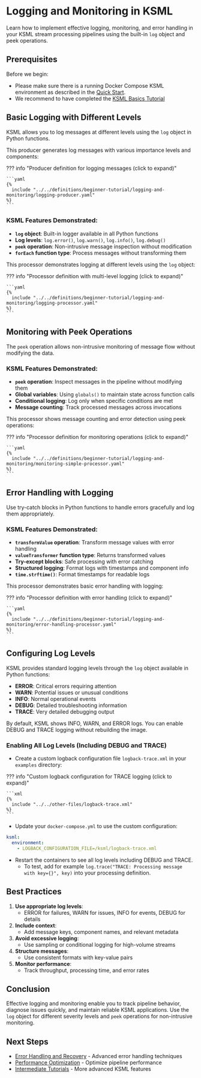 # Logging and Monitoring in KSML

Learn how to implement effective logging, monitoring, and error handling in your KSML stream processing pipelines using the built-in `log` object and peek operations.

## Prerequisites

Before we begin:

- Please make sure there is a running Docker Compose KSML environment as described in the [Quick Start](../../getting-started/quick-start.md).
- We recommend to have completed the [KSML Basics Tutorial](../../getting-started/basics-tutorial.md)

## Basic Logging with Different Levels

KSML allows you to log messages at different levels using the `log` object in Python functions.

This producer generates log messages with various importance levels and components:

??? info "Producer definition for logging messages (click to expand)"

    ```yaml
    {%
      include "../../definitions/beginner-tutorial/logging-and-monitoring/logging-producer.yaml"
    %}
    ```

### KSML Features Demonstrated:
- **`log` object**: Built-in logger available in all Python functions
- **Log levels**: `log.error()`, `log.warn()`, `log.info()`, `log.debug()`
- **`peek` operation**: Non-intrusive message inspection without modification
- **`forEach` function type**: Process messages without transforming them

This processor demonstrates logging at different levels using the `log` object:

??? info "Processor definition with multi-level logging (click to expand)"

    ```yaml
    {%
      include "../../definitions/beginner-tutorial/logging-and-monitoring/logging-processor.yaml"
    %}
    ```

## Monitoring with Peek Operations

The `peek` operation allows non-intrusive monitoring of message flow without modifying the data.

### KSML Features Demonstrated:
- **`peek` operation**: Inspect messages in the pipeline without modifying them
- **Global variables**: Using `globals()` to maintain state across function calls
- **Conditional logging**: Log only when specific conditions are met
- **Message counting**: Track processed messages across invocations

This processor shows message counting and error detection using peek operations:

??? info "Processor definition for monitoring operations (click to expand)"

    ```yaml
    {%
      include "../../definitions/beginner-tutorial/logging-and-monitoring/monitoring-simple-processor.yaml"
    %}
    ```

## Error Handling with Logging

Use try-catch blocks in Python functions to handle errors gracefully and log them appropriately.

### KSML Features Demonstrated:
- **`transformValue` operation**: Transform message values with error handling
- **`valueTransformer` function type**: Returns transformed values
- **Try-except blocks**: Safe processing with error catching
- **Structured logging**: Format logs with timestamps and component info
- **`time.strftime()`**: Format timestamps for readable logs

This processor demonstrates basic error handling with logging:

??? info "Processor definition with error handling (click to expand)"

    ```yaml
    {%
      include "../../definitions/beginner-tutorial/logging-and-monitoring/error-handling-processor.yaml"
    %}
    ```

## Configuring Log Levels

KSML provides standard logging levels through the `log` object available in Python functions:

- **ERROR**: Critical errors requiring attention
- **WARN**: Potential issues or unusual conditions  
- **INFO**: Normal operational events
- **DEBUG**: Detailed troubleshooting information
- **TRACE**: Very detailed debugging output

By default, KSML shows INFO, WARN, and ERROR logs. You can enable DEBUG and TRACE logging without rebuilding the image.

### Enabling All Log Levels (Including DEBUG and TRACE)

- Create a custom logback configuration file `logback-trace.xml` in your `examples` directory:

??? info "Custom logback configuration for TRACE logging (click to expand)"

    ```xml
    {%
      include "../../other-files/logback-trace.xml"
    %}
    ```

- Update your `docker-compose.yml` to use the custom configuration:

```yaml
ksml:
  environment:
    - LOGBACK_CONFIGURATION_FILE=/ksml/logback-trace.xml
```

- Restart the containers to see all log levels including DEBUG and TRACE.
    - To test, add for example `log.trace("TRACE: Processing message with key={}", key)` into your processing definition.

## Best Practices

1. **Use appropriate log levels**: 
    - ERROR for failures, WARN for issues, INFO for events, DEBUG for details
2. **Include context**: 
    - Add message keys, component names, and relevant metadata
3. **Avoid excessive logging**:
    - Use sampling or conditional logging for high-volume streams
4. **Structure messages**:
    - Use consistent formats with key-value pairs
5. **Monitor performance**:
    - Track throughput, processing time, and error rates

## Conclusion

Effective logging and monitoring enable you to track pipeline behavior, diagnose issues quickly, and maintain reliable KSML applications. Use the `log` object for different severity levels and `peek` operations for non-intrusive monitoring.

## Next Steps

- [Error Handling and Recovery](../intermediate/error-handling.md) - Advanced error handling techniques
- [Performance Optimization](../advanced/performance-optimization.md) - Optimize pipeline performance  
- [Intermediate Tutorials](../intermediate/index.md) - More advanced KSML features